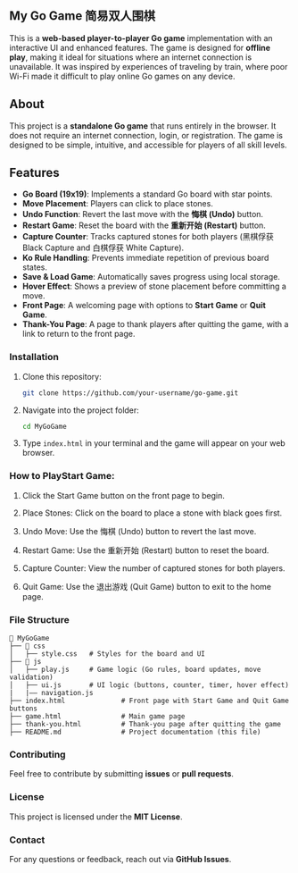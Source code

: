 ## My Go Game 简易双人围棋

This is a **web-based player-to-player Go game** implementation with an interactive UI and enhanced features. The game is designed for **offline play**, making it ideal for situations where an internet connection is unavailable. It was inspired by experiences of traveling by train, where poor Wi-Fi made it difficult to play online Go games on any device.

## About
This project is a **standalone Go game** that runs entirely in the browser. It does not require an internet connection, login, or registration. The game is designed to be simple, intuitive, and accessible for players of all skill levels.

## Features
- **Go Board (19x19)**: Implements a standard Go board with star points.
- **Move Placement**: Players can click to place stones.
- **Undo Function**: Revert the last move with the **悔棋 (Undo)** button.
- **Restart Game**: Reset the board with the **重新开始 (Restart)** button.
- **Capture Counter**: Tracks captured stones for both players (黑棋俘获 Black Capture and 白棋俘获 White Capture).
- **Ko Rule Handling**: Prevents immediate repetition of previous board states.
- **Save & Load Game**: Automatically saves progress using local storage.
- **Hover Effect**: Shows a preview of stone placement before committing a move.
- **Front Page**: A welcoming page with options to **Start Game** or **Quit Game**.
- **Thank-You Page**: A page to thank players after quitting the game, with a link to return to the front page.
### Installation

1. Clone this repository:
   ```sh
   git clone https://github.com/your-username/go-game.git
   ```
2. Navigate into the project folder:
   ```sh
   cd MyGoGame
   ```
3. Type `index.html` in your terminal and the game will appear on your web browser.

### How to PlayStart Game: 

1. Click the Start Game button on the front page to begin.

2. Place Stones: Click on the board to place a stone with black goes first.

3. Undo Move: Use the 悔棋 (Undo) button to revert the last move.

4. Restart Game: Use the 重新开始 (Restart) button to reset the board.

5. Capture Counter: View the number of captured stones for both players.

6. Quit Game: Use the 退出游戏 (Quit Game) button to exit to the home page.

### File Structure
```
📂 MyGoGame
├── 📂 css
│   ├── style.css   # Styles for the board and UI
├── 📂 js
│   ├── play.js     # Game logic (Go rules, board updates, move validation)
│   ├── ui.js       # UI logic (buttons, counter, timer, hover effect)
|   |—— navigation.js
├── index.html              # Front page with Start Game and Quit Game buttons
├── game.html               # Main game page
├── thank-you.html          # Thank-you page after quitting the game
├── README.md               # Project documentation (this file)

```

### Contributing
Feel free to contribute by submitting **issues** or **pull requests**.

### License
This project is licensed under the **MIT License**.

### Contact
For any questions or feedback, reach out via **GitHub Issues**.
